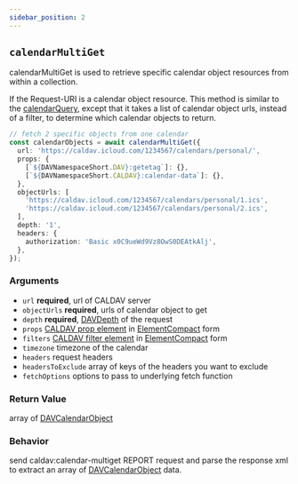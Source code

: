 ```yaml
---
sidebar_position: 2
---
```


## `calendarMultiGet`

calendarMultiGet is used to retrieve specific calendar object resources from within a collection.

If the Request-URI is a calendar object resource. This method is similar to the [calendarQuery](./calendarQuery.md), except that it takes a list of calendar object urls, instead of a filter, to determine which calendar objects to return.

```ts
// fetch 2 specific objects from one calendar
const calendarObjects = await calendarMultiGet({
  url: 'https://caldav.icloud.com/1234567/calendars/personal/',
  props: {
    [`${DAVNamespaceShort.DAV}:getetag`]: {},
    [`${DAVNamespaceShort.CALDAV}:calendar-data`]: {},
  },
  objectUrls: [
    'https://caldav.icloud.com/1234567/calendars/personal/1.ics',
    'https://caldav.icloud.com/1234567/calendars/personal/2.ics',
  ],
  depth: '1',
  headers: {
    authorization: 'Basic x0C9ueWd9Vz8OwS0DEAtkAlj',
  },
});
```

### Arguments

- `url` **required**, url of CALDAV server
- `objectUrls` **required**, urls of calendar object to get
- `depth` **required**, [DAVDepth](../types/DAVDepth.md) of the request
- `props` [CALDAV prop element](https://datatracker.ietf.org/doc/html/rfc4791#section-9.6.4) in [ElementCompact](../types/ElementCompact.md) form
- `filters` [CALDAV filter element](https://datatracker.ietf.org/doc/html/rfc4791#section-9.7) in [ElementCompact](../types/ElementCompact.md) form
- `timezone` timezone of the calendar
- `headers` request headers
- `headersToExclude` array of keys of the headers you want to exclude
- `fetchOptions` options to pass to underlying fetch function

### Return Value

array of [DAVCalendarObject](../types/DAVCalendarObject.md)

### Behavior

send caldav:calendar-multiget REPORT request and parse the response xml to extract an array of [DAVCalendarObject](../types/DAVCalendarObject.md) data.
